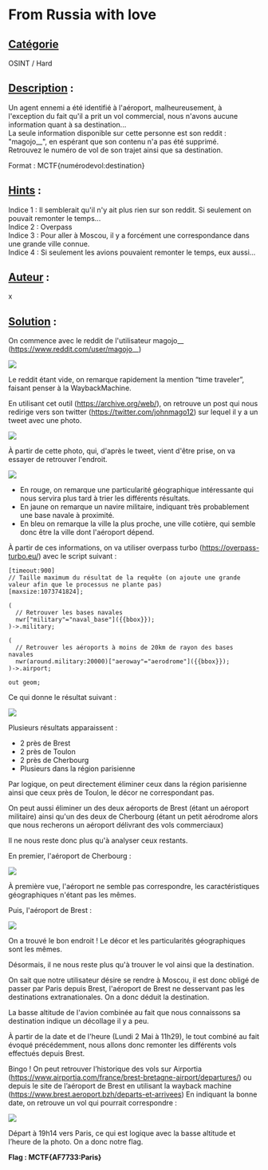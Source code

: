 # **From Russia with love**
## <u>**Catégorie**</u>

OSINT / Hard

## <u>**Description**</u> :

Un agent ennemi a été identifié à l'aéroport, malheureusement, à l'exception du fait qu'il a prit un vol commercial, nous n'avons aucune information quant à sa destination...  
La seule information disponible sur cette personne est son reddit : "magojo__", en espérant que son contenu n'a pas été supprimé.  
Retrouvez le numéro de vol de son trajet ainsi que sa destination.  

Format : MCTF{numérodevol:destination}

## <u>**Hints**</u> :

Indice 1 : Il semblerait qu'il n'y ait plus rien sur son reddit. Si seulement on pouvait remonter le temps...  
Indice 2 : Overpass  
Indice 3 : Pour aller à Moscou, il y a forcément une correspondance dans une grande ville connue.  
Indice 4 : Si seulement les avions pouvaient remonter le temps, eux aussi...  

## <u>**Auteur**</u> :

x

## <u>Solution</u> :

On commence avec le reddit de l'utilisateur magojo__ (https://www.reddit.com/user/magojo__)

![](./photos/reddit.png)

Le reddit étant vide, on remarque rapidement la mention “time traveler”, faisant penser à la WaybackMachine.

En utilisant cet outil (https://archive.org/web/), on retrouve un post qui nous redirige vers son twitter (https://twitter.com/johnmago12) sur lequel il y a un tweet avec une photo.

![](./photos/twitter.png)

À partir de cette photo, qui, d'après le tweet, vient d'être prise, on va essayer de retrouver l'endroit.

![](./photos/photo.png)

- En rouge, on remarque une particularité géographique intéressante qui nous servira plus tard à trier les différents résultats.
- En jaune on remarque un navire militaire, indiquant très probablement une base navale à proximité.
- En bleu on remarque la ville la plus proche, une ville cotière, qui semble donc être la ville dont l'aéroport dépend.

À partir de ces informations, on va utiliser overpass turbo (https://overpass-turbo.eu/) avec le script suivant : 

```// Temps avant que la requête ne timeout
[timeout:900]
// Taille maximum du résultat de la requête (on ajoute une grande valeur afin que le processus ne plante pas)
[maxsize:1073741824];

(
  // Retrouver les bases navales
  nwr["military"="naval_base"]({{bbox}});
)->.military;

(
  // Retrouver les aéroports à moins de 20km de rayon des bases navales
  nwr(around.military:20000)["aeroway"="aerodrome"]({{bbox}});
)->.airport;

out geom;
```

Ce qui donne le résultat suivant : 

![](./photos/overpass.png)

Plusieurs résultats apparaissent : 
- 2 près de Brest
- 2 près de Toulon
- 2 près de Cherbourg
- Plusieurs dans la région parisienne

Par logique, on peut directement éliminer ceux dans la région parisienne ainsi que ceux près de Toulon, le décor ne correspondant pas.

On peut aussi éliminer un des deux aéroports de Brest (étant un aéroport militaire) ainsi qu'un des deux de Cherbourg (étant un petit aérodrome alors que nous recherons un aéroport délivrant des vols commerciaux)

Il ne nous reste donc plus qu'à analyser ceux restants.

En premier, l'aéroport de Cherbourg : 

![](./photos/cherbourg.png)

À première vue, l'aéroport ne semble pas correspondre, les caractéristiques géographiques n'étant pas les mêmes.

Puis, l'aéroport de Brest : 

![](./photos/brest.png)

On a trouvé le bon endroit ! Le décor et les particularités géographiques sont les mêmes.

Désormais, il ne nous reste plus qu'à trouver le vol ainsi que la destination.

On sait que notre utilisateur désire se rendre à Moscou, il est donc obligé de passer par Paris depuis Brest, l'aéroport de Brest ne desservant pas les destinations extranationales. On a donc déduit la destination.

La basse altitude de l'avion combinée au fait que nous connaissons sa destination indique un décollage il y a peu.

À partir de la date et de l'heure (Lundi 2 Mai à 11h29), le tout combiné au fait évoqué précédemment, nous allons donc remonter les différents vols effectués depuis Brest.

Bingo ! On peut retrouver l’historique des vols sur Airportia (https://www.airportia.com/france/brest-bretagne-airport/departures/) ou depuis le site de l’aéroport de Brest en utilisant la wayback machine (https://www.brest.aeroport.bzh/departs-et-arrivees)
En indiquant la bonne date, on retrouve un vol qui pourrait correspondre :

![](./photos/airportia.png)

Départ à 19h14 vers Paris, ce qui est logique avec la basse altitude et l’heure de la photo. On a donc notre flag.

**Flag : MCTF{AF7733:Paris}**

